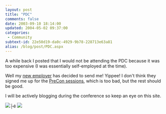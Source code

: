 ```yaml
---
layout: post
title: "PDC"
comments: false
date: 2003-09-10 18:14:00
updated: 2004-05-02 09:37:00
categories:
 - Community
subtext-id: 22e50d19-da0c-4929-9b78-228713e63a81
alias: /blog/post/PDC.aspx
---
```



A while back I posted that I would not be attending the PDC because it was too expensive (I was essentially self-employed at the time).

Well my [new employer](http://www.ilg.com/) has decided to send me! Yippee! I don't think they signed me up for the [PreCon sessions](http://msdn.microsoft.com/events/pdc/precon.aspx), which is too bad, but the rest should be good.

I will be actively blogging during the conference so keep an eye on this site.

[![](/weblog/content/binary/PDC2003.gif)](http://msdn.microsoft.com/events/pdc/)├é [![](/weblog/content/binary/PDCBloggersButton1.gif)](http://www.pdcbloggers.net/)
